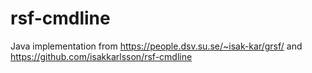 # rsf-cmdlineJava implementation from https://people.dsv.su.se/~isak-kar/grsf/ and https://github.com/isakkarlsson/rsf-cmdline
